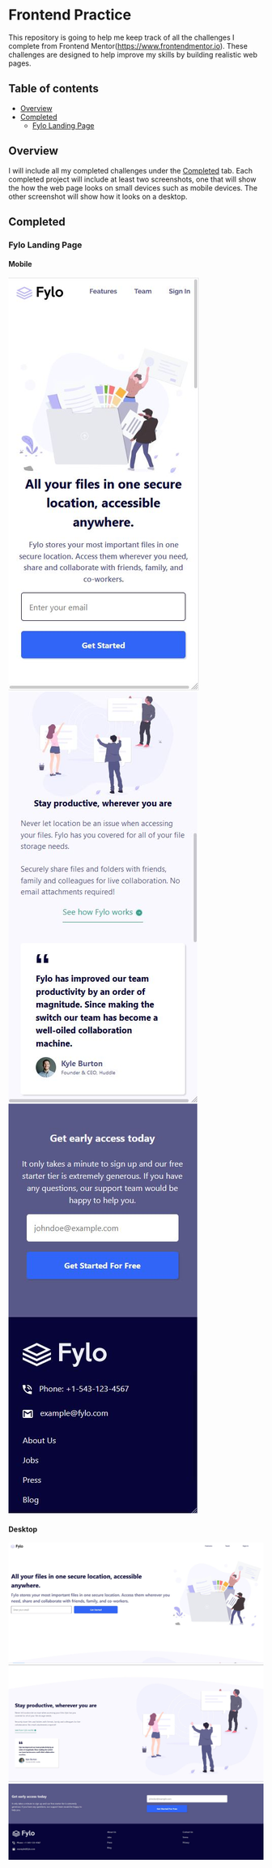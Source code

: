 # Frontend Practice 

This repository is going to help me keep track of all the challenges I complete from Frontend Mentor(https://www.frontendmentor.io). These challenges are designed to help improve my skills by building realistic web pages. 

## Table of contents
- [Overview](#overview)
- [Completed](#completed)
    - [Fylo Landing Page](#fylo-landing-page)

## Overview 

I will include all my completed challenges under the [Completed](#completed) tab. Each completed project will include at least two screenshots, one that will show the how the web page looks on small devices such as mobile devices. The other screenshot will show how it looks on a desktop. 

## Completed

### Fylo Landing Page

#### Mobile 
![](./Screenshots/fyloLandingPage/fylo-mobile-1.JPG)
![](./Screenshots/fyloLandingPage/fylo-mobile-2.JPG)
![](./Screenshots/fyloLandingPage/fylo-mobile-3.JPG)

#### Desktop
![](./Screenshots/fyloLandingPage/fylo-desktop-1.JPG)
![](./Screenshots/fyloLandingPage/fylo-desktop-2.JPG)
![](./Screenshots/fyloLandingPage/fylo-desktop-3.JPG)